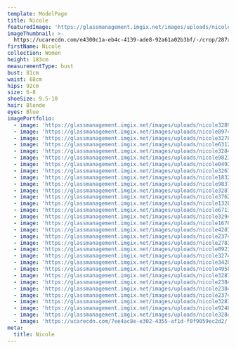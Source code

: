 ```yaml
---
template: ModelPage
title: Nicole
featuredImage: 'https://glassmanagement.imgix.net/images/uploads/nicole37625481.jpg'
imageThumbnail: >-
  https://ucarecdn.com/e4300c1a-eb4c-4139-ade8-92a61a02b3bf/-/crop/287x428/78,5/-/preview/
firstName: Nicole
collection: Women
height: 183cm
measurementType: bust
bust: 81cm
waist: 68cm
hips: 92cm
size: 6-8
shoeSize: 9.5-10
hair: Blonde
eyes: Blue
imagePortfolio:
  - image: 'https://glassmanagement.imgix.net/images/uploads/nicole3289120.jpg'
  - image: 'https://glassmanagement.imgix.net/images/uploads/nicole8974283.jpg'
  - image: 'https://glassmanagement.imgix.net/images/uploads/nicole32789.jpg'
  - image: 'https://glassmanagement.imgix.net/images/uploads/nicole63127890.jpg'
  - image: 'https://glassmanagement.imgix.net/images/uploads/nicole32849023.jpg'
  - image: 'https://glassmanagement.imgix.net/images/uploads/nicole9823478.jpg'
  - image: 'https://glassmanagement.imgix.net/images/uploads/nicole04928793.jpg'
  - image: 'https://glassmanagement.imgix.net/images/uploads/nicole32678.jpg'
  - image: 'https://glassmanagement.imgix.net/images/uploads/nicole18329.jpg'
  - image: 'https://glassmanagement.imgix.net/images/uploads/nicole9837284.jpg'
  - image: 'https://glassmanagement.imgix.net/images/uploads/nicole3287.jpg'
  - image: 'https://glassmanagement.imgix.net/images/uploads/nicole37625481.jpg'
  - image: 'https://glassmanagement.imgix.net/images/uploads/nicole13287.jpg'
  - image: 'https://glassmanagement.imgix.net/images/uploads/nicole671328.jpg'
  - image: 'https://glassmanagement.imgix.net/images/uploads/nicole32947861538294.jpg'
  - image: 'https://glassmanagement.imgix.net/images/uploads/nicole16782.jpg'
  - image: 'https://glassmanagement.imgix.net/images/uploads/nicole42876432.jpg'
  - image: 'https://glassmanagement.imgix.net/images/uploads/nicole237489.jpg'
  - image: 'https://glassmanagement.imgix.net/images/uploads/nicole2783490.jpg'
  - image: 'https://glassmanagement.imgix.net/images/uploads/nicole892364239.jpg'
  - image: 'https://glassmanagement.imgix.net/images/uploads/nicole32748.jpg'
  - image: 'https://glassmanagement.imgix.net/images/uploads/nicole342897863.jpg'
  - image: 'https://glassmanagement.imgix.net/images/uploads/nicole4958022384.jpg'
  - image: 'https://glassmanagement.imgix.net/images/uploads/nicole328746.jpg'
  - image: 'https://glassmanagement.imgix.net/images/uploads/nicole2384672.jpg'
  - image: 'https://glassmanagement.imgix.net/images/uploads/nicole238497.jpg'
  - image: 'https://glassmanagement.imgix.net/images/uploads/nicole237488.jpg'
  - image: 'https://glassmanagement.imgix.net/images/uploads/nicole328749.jpg'
  - image: 'https://glassmanagement.imgix.net/images/uploads/nicole924837.jpg'
  - image: 'https://glassmanagement.imgix.net/images/uploads/nicole328479.jpg'
  - image: 'https://ucarecdn.com/7ee4ac8e-e302-4355-af1d-f0f9059ec2d2/'
meta:
  title: Nicole
---
```


